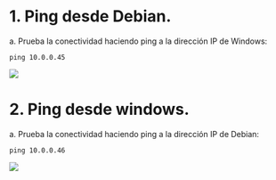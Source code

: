 # 1. Ping desde Debian.
a. Prueba la conectividad haciendo ping a la dirección IP de Windows:

    ping 10.0.0.45
<img src=https://github.com/GandalfTercero/Laboratorio-Modelo-OSI/blob/69531bff58a4f52413e0646c787fc5d4d1ffc3c6/Capa%204/im%C3%A1genes%20capa%204/4.5.png></img>
# 2. Ping desde windows.
a. Prueba la conectividad haciendo ping a la dirección IP de Debian:

    ping 10.0.0.46
<img src=https://github.com/GandalfTercero/Laboratorio-Modelo-OSI/blob/69531bff58a4f52413e0646c787fc5d4d1ffc3c6/Capa%204/im%C3%A1genes%20capa%204/4.6.png></img>

